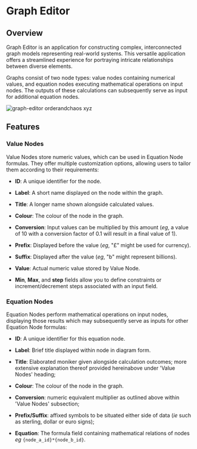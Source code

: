 # Graph Editor

## Overview

Graph Editor is an application for constructing complex, interconnected graph models representing real-world systems. This versatile application offers a streamlined experience for portraying intricate relationships between diverse elements.

Graphs consist of two node types: value nodes containing numerical values, and equation nodes executing mathematical operations on input nodes. The outputs of these calculations can subsequently serve as input for additional equation nodes.

![graph-editor orderandchaos xyz](https://user-images.githubusercontent.com/1910955/205188521-7a1af435-ca17-4036-a415-9ccc30782f4d.png)

## Features

### Value Nodes

Value Nodes store numeric values, which can be used in Equation Node formulas. They offer multiple customization options, allowing users to tailor them according to their requirements:

- **ID**: A unique identifier for the node.

- **Label**: A short name displayed on the node within the graph.

- **Title**: A longer name shown alongside calculated values.

- **Colour**: The colour of the node in the graph.

- **Conversion**: Input values can be multiplied by this amount (_eg_, a value of 10 with a conversion factor of 0.1 will result in a final value of 1).

- **Prefix**: Displayed before the value (_eg_, "£" might be used for currency).

- **Suffix**: Displayed after the value (_eg_, "b" might represent billions).

- **Value**: Actual numeric value stored by Value Node.

- **Min**, **Max**, and **step** fields allow you to define constraints or increment/decrement steps associated with an input field.

### Equation Nodes

Equation Nodes perform mathematical operations on input nodes, displaying those results which may subsequently serve as inputs for other Equation Node formulas:

- **ID**: A unique identifier for this equation node.

- **Label**: Brief title displayed within node in diagram form.

- **Title**: Elaborated moniker given alongside calculation outcomes; more extensive explanation thereof provided hereinabove under 'Value Nodes' heading;

- **Colour**: The colour of the node in the graph.

- **Conversion**: numeric equivalent multiplier as outlined above within 'Value Nodes' subsection;

- **Prefix/Suffix**: affixed symbols to be situated either side of data (_ie_ such as sterling, dollar or euro signs);

- **Equation**: The formula field containing mathematical relations of nodes _eg_ `{node_a_id}*{node_b_id}`.

